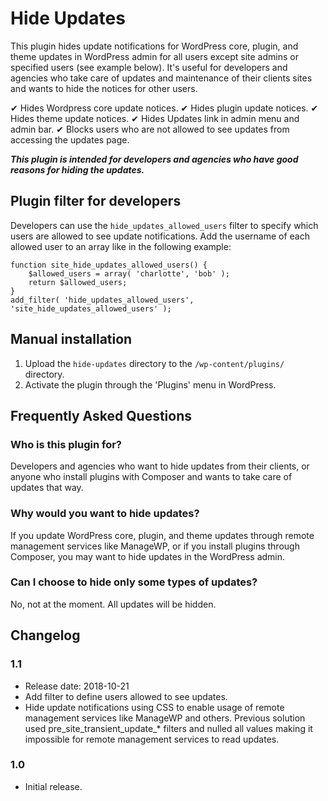 # Hide Updates

This plugin hides update notifications for WordPress core, plugin, and theme updates in WordPress admin for all users except site admins or specified users (see example below). It's useful for developers and agencies who take care of updates and maintenance of their clients sites and wants to hide the notices for other users.

✔ Hides Wordpress core update notices.
✔ Hides plugin update notices.
✔ Hides theme update notices.
✔ Hides Updates link in admin menu and admin bar.
✔ Blocks users who are not allowed to see updates from accessing the updates page.

___This plugin is intended for developers and agencies who have good reasons for hiding the updates.___

## Plugin filter for developers

Developers can use the `hide_updates_allowed_users` filter to specify which users are allowed to see update notifications. Add the username of each allowed user to an array like in the following example: 

```
function site_hide_updates_allowed_users() {
    $allowed_users = array( 'charlotte', 'bob' );
    return $allowed_users;
}
add_filter( 'hide_updates_allowed_users', 'site_hide_updates_allowed_users' );
```

## Manual installation

1. Upload the `hide-updates` directory to the `/wp-content/plugins/` directory.
2. Activate the plugin through the 'Plugins' menu in WordPress.

## Frequently Asked Questions

### Who is this plugin for?

Developers and agencies who want to hide updates from their clients, or anyone who install plugins with Composer and wants to take care of updates that way.

### Why would you want to hide updates?

If you update WordPress core, plugin, and theme updates through remote management services like ManageWP, or if you install plugins through Composer, you may want to hide updates in the WordPress admin.

### Can I choose to hide only some types of updates?

No, not at the moment. All updates will be hidden.

## Changelog

### 1.1

* Release date: 2018-10-21
* Add filter to define users allowed to see updates.
* Hide update notifications using CSS to enable usage of remote management services like ManageWP and others. Previous solution used pre_site_transient_update_* filters and nulled all values making it impossible for remote management services to read updates.

### 1.0

* Initial release.